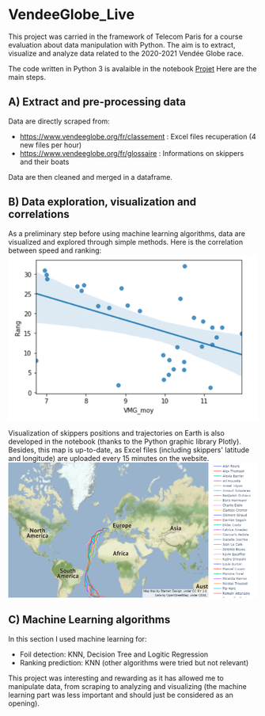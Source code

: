 # VendeeGlobe_Live

This project was carried in the framework of Telecom Paris for a course evaluation about data manipulation with Python.
The aim is to extract, visualize and analyze data related to the 2020-2021 Vendée Globe race.

The code written in Python 3 is avalaible in the notebook [Projet](Projet.ipynb)
Here are the main steps.

## A) Extract and pre-processing data

Data are directly scraped from: 
+ https://www.vendeeglobe.org/fr/classement : Excel files recuperation (4 new files per hour)
+ https://www.vendeeglobe.org/fr/glossaire : Informations on skippers and their boats

Data are then cleaned and merged in a dataframe.

## B) Data exploration, visualization and correlations

As a preliminary step before using machine learning algorithms, data are visualized and explored through simple methods. Here is the correlation between speed and ranking:
![Rank_speed](Images/Rang_Vitesse.PNG)

Visualization of skippers positions and trajectories on Earth is also developed in the notebook (thanks to the Python graphic library Plotly). Besides, this map is up-to-date, as Excel files (including skippers' latitude and longitude) are uploaded every 15 minutes on the website.
![Carte](Images/Carte_skippers.png)

## C) Machine Learning algorithms

In this section I used machine learning for:
- Foil detection: KNN, Decision Tree and Logitic Regression
- Ranking prediction: KNN (other algorithms were tried but not relevant)

This project was interesting and rewarding as it has allowed me to manipulate data, from scraping to analyzing and visualizing (the machine learning part was less important and should just be considered as an opening).
